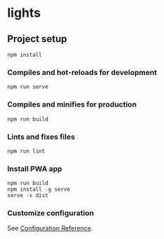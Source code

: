 # lights

## Project setup
```
npm install
```

### Compiles and hot-reloads for development
```
npm run serve
```

### Compiles and minifies for production
```
npm run build
```

### Lints and fixes files
```
npm run lint
```

### Install PWA app
```
npm run build
npm install -g serve
serve -s dist
```

### Customize configuration
See [Configuration Reference](https://cli.vuejs.org/config/).
